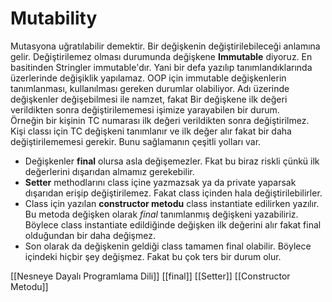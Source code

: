 # Mutability

Mutasyona uğratılabilir demektir. Bir değişkenin değiştirilebileceği anlamına gelir.
Değiştirilemez olması durumunda değişkene **Immutable** diyoruz. En basitinden Stringler immutable'dır. Yani bir defa yazılıp tanımlandıklarında üzerlerinde değişiklik yapılamaz.
OOP için immutable değişkenlerin tanımlanması, kullanılması gereken durumlar olabiliyor. Adı üzerinde değişkenler değişebilmesi ile namzet, fakat Bir değişkene ilk değeri verildikten sonra değiştirilememesi işimize yarayabilen bir durum.  
Örneğin bir kişinin TC numarası ilk değeri verildikten sonra değiştirilmez. Kişi classı için TC değişkeni tanımlanır ve ilk değer alır fakat bir daha değiştirilememesi gerekir. Bunu sağlamanın çeşitli yolları var.
- Değişkenler **final** olursa asla değişemezler. Fkat bu biraz riskli çünkü ilk değerlerini dışarıdan almamız gerekebilir.
- **Setter** methodlarını class içine yazmazsak ya da private yaparsak dışarıdan erişip değiştirilemez. Fakat class içinden hala değiştirilebilirler.
- Class için yazılan **constructor metodu** class instantiate edilirken yazılır. Bu metoda değişken olarak *final* tanımlanmış değişkeni yazabiliriz. Böylece class instantiate edildiğinde değişken ilk değerini alır fakat final olduğundan bir daha değişmez.
- Son olarak da değişkenin geldiği class tamamen final olabilir. Böylece içindeki hiçbir şey değişmez. Fakat bu çok ters bir durum olur.

[[Nesneye Dayalı Programlama Dili]]
[[final]]
[[Setter]]
[[Constructor Metodu]]